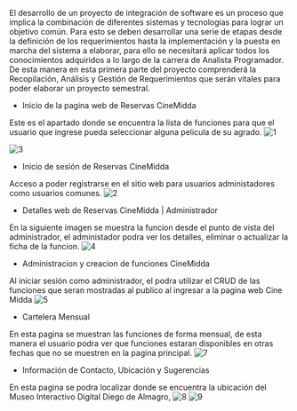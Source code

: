 El desarrollo de un proyecto de integración de software es un proceso que implica la combinación de diferentes sistemas y tecnologías para lograr un objetivo común. Para esto se deben desarrollar una serie de etapas desde la definición de los requerimientos hasta la implementación y la puesta en marcha del sistema a elaborar, para ello se necesitará aplicar todos los conocimientos adquiridos a lo largo de la carrera de Analista Programador. De esta manera en esta primera parte del proyecto comprenderá la Recopilación, Análisis y Gestión de Requerimientos que serán vitales para poder elaborar un proyecto semestral.

- Inicio de la pagina web de Reservas CineMidda
  
Este es el apartado donde se encuentra la lista de funciones para que el usuario que ingrese pueda seleccionar alguna pelicula de su agrado.
![1](https://github.com/nediakX/CineMidda/assets/113554404/d596bd6b-adfc-4867-bde7-48a9b1ae6b7e)

![3](https://github.com/nediakX/CineMidda/assets/113554404/6095c772-f491-4000-a8fd-88022d987378)

- Inicio de sesión de Reservas CineMidda

Acceso a poder registrarse en el sitio web para usuarios administadores como usuarios comunes.
![2](https://github.com/nediakX/CineMidda/assets/113554404/f0e78d92-b85b-4881-9098-87de0b99b743)

- Detalles web de Reservas CineMidda | Administrador

En la siguiente imagen se muestra la funcion desde el punto de vista del administrador, el administador podra ver los detalles, eliminar o actualizar la ficha de la funcion.
![4](https://github.com/nediakX/CineMidda/assets/113554404/56f462ad-d578-4fca-8177-0a1d40f47357)

- Administracion y creacion de funciones CineMidda

Al iniciar sesión como administrador, el podra utilizar el CRUD de las funciones que seran mostradas al publico al ingresar a la pagina web Cine Midda
![5](https://github.com/nediakX/CineMidda/assets/113554404/becce695-fad3-4096-b17b-30c63fe40110)

- Cartelera Mensual

En esta pagina se muestran las funciones de forma mensual, de esta manera el usuario podra ver que funciones estaran disponibles en otras fechas que no se muestren en la pagina principal.
![7](https://github.com/nediakX/CineMidda/assets/113554404/eb94a4d1-1447-4352-a687-2f1a1457cc4a)

- Información de Contacto, Ubicación y Sugerencias

En esta pagina se podra localizar donde se encuentra la ubicación del Museo Interactivo Digital Diego de Almagro, 
![8](https://github.com/nediakX/CineMidda/assets/113554404/f4ad4f2b-8609-4469-b7a9-ee39f3a78422)
![9](https://github.com/nediakX/CineMidda/assets/113554404/63e7e6d4-ff16-4baa-83e8-b6d0d0a10ff7)
